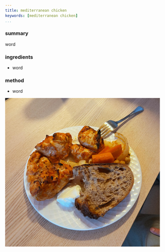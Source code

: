 ```yaml
---
title: mediterranean chicken
keywords: [mediterranean chicken]
...
```


### summary
word

### ingredients
- word

### method
- word

![](img/19.jpg)
